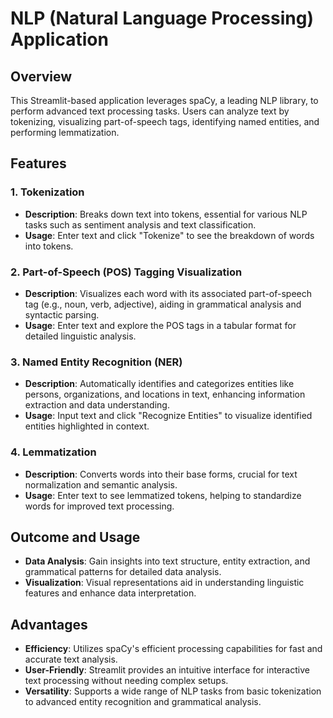 # NLP (Natural Language Processing) Application

## Overview
This Streamlit-based application leverages spaCy, a leading NLP library, to perform advanced text processing tasks. Users can analyze text by tokenizing, visualizing part-of-speech tags, identifying named entities, and performing lemmatization.

## Features

### 1. Tokenization
- **Description**: Breaks down text into tokens, essential for various NLP tasks such as sentiment analysis and text classification.
- **Usage**: Enter text and click "Tokenize" to see the breakdown of words into tokens.

### 2. Part-of-Speech (POS) Tagging Visualization
- **Description**: Visualizes each word with its associated part-of-speech tag (e.g., noun, verb, adjective), aiding in grammatical analysis and syntactic parsing.
- **Usage**: Enter text and explore the POS tags in a tabular format for detailed linguistic analysis.

### 3. Named Entity Recognition (NER)
- **Description**: Automatically identifies and categorizes entities like persons, organizations, and locations in text, enhancing information extraction and data understanding.
- **Usage**: Input text and click "Recognize Entities" to visualize identified entities highlighted in context.

### 4. Lemmatization
- **Description**: Converts words into their base forms, crucial for text normalization and semantic analysis.
- **Usage**: Enter text to see lemmatized tokens, helping to standardize words for improved text processing.

## Outcome and Usage
- **Data Analysis**: Gain insights into text structure, entity extraction, and grammatical patterns for detailed data analysis.
- **Visualization**: Visual representations aid in understanding linguistic features and enhance data interpretation.

## Advantages
- **Efficiency**: Utilizes spaCy's efficient processing capabilities for fast and accurate text analysis.
- **User-Friendly**: Streamlit provides an intuitive interface for interactive text processing without needing complex setups.
- **Versatility**: Supports a wide range of NLP tasks from basic tokenization to advanced entity recognition and grammatical analysis.

